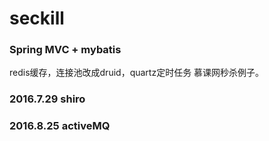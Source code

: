 # seckill
### Spring MVC + mybatis
redis缓存，连接池改成druid，quartz定时任务
慕课网秒杀例子。 
### 2016.7.29 shiro

### 2016.8.25 activeMQ

